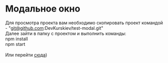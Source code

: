 <h1>Модальное окно</h1>

Для просмотра проекта вам необходимо скопировать проект командой - "git@github.com:DevKurskiev/test-modal.git" <br />
Далее зайти в папку с проектом и выполнить команды: <br />
npm install <br />
npm start<br /><br />
Или перейти <a href="https://test-modal-ts.vercel.app/">сюда</a>)
